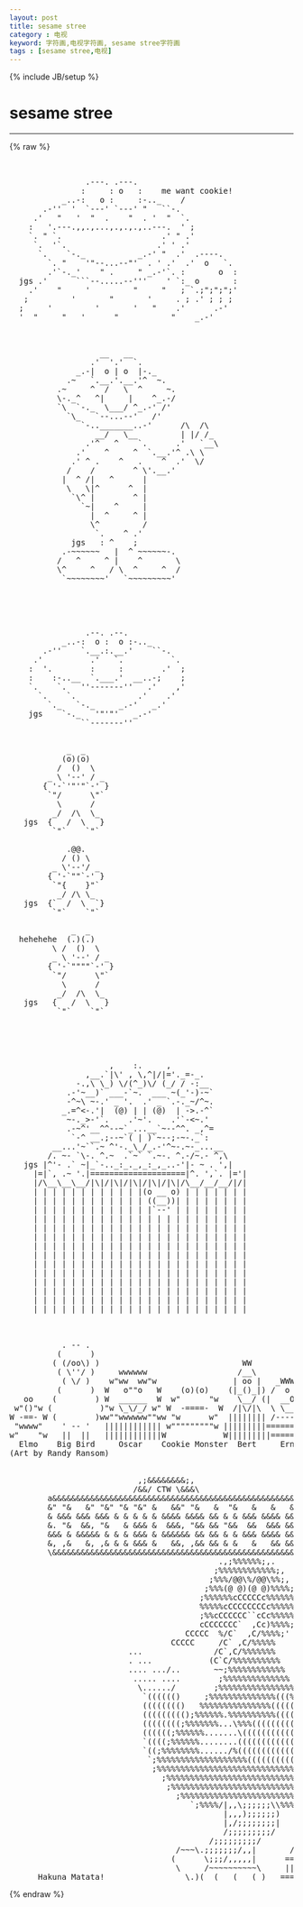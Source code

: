 ```yaml
---
layout: post
title: sesame stree
category : 电视
keyword: 字符画,电视字符画, sesame stree字符画
tags : [sesame stree,电视]
---
```

{% include JB/setup %}
# sesame stree
---
{% raw %}
<pre>


                .---. .---. 
               :     : o   :    me want cookie!
           _..-:   o :     :-.._    /
       .-&#039;&#039;  &#039;  `---&#039; `---&#039; &quot;   ``-.    
     .&#039;   &quot;   &#039;  &quot;  .    &quot;  . &#039;  &quot;  `.  
    :   &#039;.---.,,.,...,.,.,.,..---.  &#039; ;
    `. &quot; `.                     .&#039; &quot; .&#039;
     `.  &#039;`.                   .&#039; &#039; .&#039;
      `.    `-._           _.-&#039; &quot;  .&#039;  .----.
        `. &quot;    &#039;&quot;--...--&quot;&#039;  . &#039; .&#039;  .&#039;  o   `.
        .&#039;`-._&#039;    &quot; .     &quot; _.-&#039;`. :       o  :
  jgs .&#039;      ```--.....--&#039;&#039;&#039;    &#039; `:_ o       :
    .&#039;    &quot;     &#039;         &quot;     &quot;   ; `.;&quot;;&quot;;&quot;;&#039;
   ;         &#039;       &quot;       &#039;     . ; .&#039; ; ; ;
  ;     &#039;         &#039;       &#039;   &quot;    .&#039;      .-&#039;
  &#039;  &quot;     &quot;   &#039;      &quot;           &quot;    _.-&#039; 
 


                   __   __
                 .&#039;  &#039;.&#039;  `.
              _.-|  o | o  |-._
            .~   `.__.&#039;.__.&#039;^  ~.
          .~     ^  /   \  ^     ~.
          \-._^   ^|     |    ^_.-/
          `\  `-._  \___/ ^_.-&#039; /&#039;
            `\_   `--...--&#039;   /&#039;
               `-.._______..-&#039;      /\  /\
                  __/   \__         | |/ /_
                .&#039;^   ^    `.      .&#039;   `__\
              .&#039;    ^     ^  `.__.&#039;^ .\ \
             .&#039; ^ .    ^   .    ^  .&#039;  \/
            /    /        ^ \&#039;.__.&#039;
           |  ^ /|   ^      |
            \   \|^      ^  |  
             `\^ |        ^ |
               `~|    ^     |
                 |  ^     ^ |
                 \^         /
                  `.    ^ .&#039;
             jgs   : ^    ; 
           .-~~~~~~   |  ^ ~~~~~~-.
          /   ^     ^ |    ^       \
          \^     ^   / \  ^     ^  /
           `~~~~~~~~&#039;   `~~~~~~~~~&#039;





                .--. .--. 
           _..-:  o :  o :-.._    
       .-&#039;&#039;    `.__.:.__.&#039;    ``-.
     .&#039;          .&#039;   `.          `.
    :  &#039;.        :     :        .&#039;  ;
    :    :-..__  `.___.&#039;  __..-;    ;
    `.    `.   &#039;&#039;-------&#039;&#039;   .&#039;    ,&#039;
      `.    `.             .&#039;    .&#039;
        `._   `-._     _.-&#039;   _.&#039;
    jgs    `-._   &#039;&quot;&#039;&quot;&#039;   _.-&#039;   
               ``-------&#039;&#039;


            _  _
           (o)(o)
          /  ()  \
        _ \ &#039;--&#039; / _ 
       { &#039;-`&#039;&quot;&#039;&quot;`-&#039; }
        `&quot;/      \&quot;`
          \      /
         _/  /\  \_  
   jgs  {   /  \   }
         `&quot;`    `&quot;`

            .@@. 
           / () \
         _ \&#039;--&#039;/ _ 
        { &#039;-`&quot;&quot;`-&#039; }
         `&quot;{    }&quot;`
          _/ /\ \_ 
   jgs  {`  /  \  `}
         `&quot;`    `&quot;`

             _  _
  hehehehe  (.)(.)
         \ /  ()  \
         _ \ &#039;--&#039; / _
        { &#039;-`&quot;&quot;&quot;&quot;`-&#039; }
         `&quot;/      \&quot;`
           \      / 
          _/  /\  \_
   jgs   {   /  \   }
          `&quot;`    `&quot;`




             
                     ,    :.     ,  
                ,__.`|\&#039; , \,^|/|=&#039;._=-_.
              -.,\ \_) \/(^_)\/ (_/ / -:__
            .-&#039;~__)` ___-`~.  ___ ~(_&#039;-)-~`
            -^~\ ~-.&#039; _ &#039;.  .&#039; _ `.-._~/^~.
           _.=^&lt;-.&#039;|  (@) | | (@)  | -&gt;.-^`
            ~-._&gt;-&#039;`.    .&#039;~&#039;.    .&#039;`-&lt;~.&#039;    
            .-~^&#039;__^^--~`_...__`~--^^. _,^=   
             `-^ __.;--~`( | )`~--;-~-._`:
         __...&#039;~``.~ ^&#039;-._\_/_.-&#039;^~-.~-_...__
        /. ~- `\-. ^.~  .`~` `.~-. ^.-/~.- ^,\
   jgs |^&#039;- .` ~|_`-.._:_._,_:_,_..-&#039;|- ~ . &#039;,|
     |=|`, .~ &#039;.|====================|^. &#039;,`. |=&#039;|
     |/\__\__\__/|\|/|\|/|\|/|\|/|\|/\__/__/__/|/|
     | | | | | | | | | | | |(o __ o) | | | | | | |
     | | | | | | | | | | | | ((__))| | | | | | | |
     | | | | | | | | | | | | |`--&#039; | | | | | | | |
     | | | | | | | | | | | | | | | | | | | | | | |
     | | | | | | | | | | | | | | | | | | | | | | |
     | | | | | | | | | | | | | | | | | | | | | | |
     | | | | | | | | | | | | | | | | | | | | | | |
     | | | | | | | | | | | | | | | | | | | | | | |
     | | | | | | | | | | | | | | | | | | | | | | |
     | | | | | | | | | | | | | | | | | | | | | | |
     | | | | | | | | | | | | | | | | | | | | | | |
     | | | | | | | | | | | | | | | | | | | | | | |
     | | | | | | | | | | | | | | | | | | | | | | | 
     | | | | | | | | | | | | | | | | | | | | | | |



           . -- .
          (      )
         ( (/oo\) )                              WW
          ( \&#039;&#039;/ )     wwwwww                   /__\
           ( \/ )    w&quot;ww  ww&quot;w                | oo |   _WWWWW_
          (      )  W   o&quot;&quot;o   W    (o)(o)    (|_()_|) /  o o  \
   oo    (        ) W  ______  W  w&quot;      &quot;w    \__/ (|  __O__  |)
 w&quot;()&quot;w (          )&quot;w \_\/_/ w&quot; W  -====-  W  /|\/|\  \ \___/ /
W -==- W (        )ww&quot;&quot;wwwwww&quot;&quot;ww &quot;w      w&quot;  |||||||| /-------
 &quot;wwww&quot;    &#039; -- &#039;   |||||||||||| w&quot;&quot;&quot;&quot;&quot;&quot;&quot;&quot;&quot;w |||||||||=========|
w&quot;    &quot;w   ||  ||   ||||||||||||W            W|||||||||=========|
  Elmo    Big Bird     Oscar    Cookie Monster  Bert     Ernie    
(Art by Randy Ransom)

                                                             /####\
                           ,;&amp;&amp;&amp;&amp;&amp;&amp;&amp;&amp;;,                     ########
                          /&amp;&amp;/ CTW \&amp;&amp;&amp;\                    ########
        a&amp;&amp;&amp;&amp;&amp;&amp;&amp;&amp;&amp;&amp;&amp;&amp;&amp;&amp;&amp;&amp;&amp;&amp;&amp;&amp;&amp;&amp;&amp;&amp;&amp;&amp;&amp;&amp;&amp;&amp;&amp;&amp;&amp;&amp;&amp;&amp;&amp;&amp;&amp;&amp;&amp;&amp;&amp;&amp;&amp;&amp;&amp;&amp;&amp;&amp;&amp;\\..../
        &amp;&quot; &quot;&amp;   &amp;&quot; &quot;&amp;&quot; &quot;&amp; &quot;&amp;&quot; &amp;   &amp;&amp;&quot; &quot;&amp;   &amp;  &quot;&amp;   &amp;   &amp;   &amp;&amp; ||||
        &amp; &amp;&amp;&amp; &amp;&amp;&amp; &amp;&amp;&amp; &amp; &amp; &amp; &amp; &amp; &amp;&amp;&amp;&amp; &amp;&amp;&amp;&amp; &amp;&amp; &amp; &amp; &amp;&amp;&amp; &amp;&amp;&amp;&amp; &amp;&amp;&amp;)====
        &amp;. &quot;&amp;  &amp;&amp;, &quot;&amp;   &amp; &amp;&amp;&amp; &amp;  &amp;&amp;&amp;, &quot;&amp;&amp; &amp;&amp; &quot;&amp;&amp;  &amp;&amp;  &amp;&amp;&amp; &amp;&amp;&amp; ||||
        &amp;&amp;&amp; &amp; &amp;&amp;&amp;&amp;&amp; &amp; &amp; &amp; &amp;&amp;&amp; &amp; &amp;&amp;&amp;&amp;&amp;&amp; &amp;&amp; &amp;&amp; &amp; &amp; &amp;&amp;&amp; &amp;&amp;&amp;&amp; &amp;&amp;&amp;)====
        &amp;, ,&amp;   &amp;, ,&amp; &amp; &amp; &amp;&amp;&amp; &amp;   &amp;&amp;, ,&amp;&amp; &amp;&amp; &amp; &amp;   &amp;   &amp;&amp; &amp;&amp;&amp; ||||
        \&amp;&amp;&amp;&amp;&amp;&amp;&amp;&amp;&amp;&amp;&amp;&amp;&amp;&amp;&amp;&amp;&amp;&amp;&amp;&amp;&amp;&amp;&amp;&amp;&amp;&amp;&amp;&amp;&amp;&amp;&amp;&amp;&amp;&amp;&amp;&amp;&amp;&amp;&amp;&amp;&amp;&amp;&amp;&amp;&amp;&amp;&amp;&amp;&amp;&amp;&amp;/ ||||
                                            .,;%%%%%%;,.      ||||
                                           ;%%%%%%%%%%%%;,    ||||
                                          ;%%%/@@\%/@@\%%;,   ||||
                                         ;%%%(@ @)(@ @)%%%%;  ||||
                                        ;%%%%%%cCCCCCc%%%%%%; ||||
                                        %%%%%cCCCCCCCCc%%%%%; ||||
                                        ;%%cCCCCCC``cCc%%%%%; ||||
                                        cCCCCCCC`  ,Cc)%%%%;  ||||
                                     CCCCC  %/C`  ,C/%%%%;&#039;   ||||
                                  CCCCC     /C` ,C/%%%%%      ||||
                         ...               /C`,C/%%%%%%%      ||||
                         . ...            (C`C/%%%%%%%%%%     ||||
                         .... .../..       ~~;%%%%%%%%%%%%    ||||
                          ..... ....        ;%%%%%%%%%%%%%%   ||||
                           \....../        ;%%%%%%%%%%%%%%%%  ||||
                            `(((((()     ;%%%%%%%%%%%%%%(((%% ||||
                            (((((((()   %%%%%%%%%%%%%%%(((((%%||||
                            ((((((((();%%%%%%.%%%%%%%%%%(((((%%|||
                            ((((((((;%%%%%%%...\%%%(((((((((((%%||
                            ((((((;%%%%%%.......\((((((((((((((%%| ___
                            `((((;%%%%%%........((((((((((((((((%|/%%%)
                            `((;%%%%%%%%....../%(((((((((((((((%%,;%%%)
                             `;%%%%%%%%%%%%%%%%%%%((((((((((((%%%,;%%%)
                              ;%%%%%%%%%%%%%%%%%%%%%%%%%%%%%%%%%%,;%%%)
                                ;%%%%%%%%%%%%%%%%%%%%%%%%%%%%%%%%,;%%%)
                                 ;%%%%%%%%%%%%%%%%%%%%%%%%%%%%%%,;%)
                                   ;%%%%%%%%%%%%%%%%%%%%%%%%%%,|||
                                      `;%%%%/|,,\;;;;;;\\%%%/======\
                                             |,,,);;;;;;)   ||||||||
                                             |,/;;;;;;;;|   ||||||||
                                             /;;;;;;;;;/    ||||||||
                                          /;;;;;;;;;/       ||||||||
                                   /~~~\.;;;;;;;/,,|       /........\
                                  (      \;;;/,,,,,|      ============
                                   \     /~~~~~~~~~~\     ||||||||||||
      Hakuna Matata!                 \.)(__(___(___(_)   ============== </pre>
{% endraw %}
